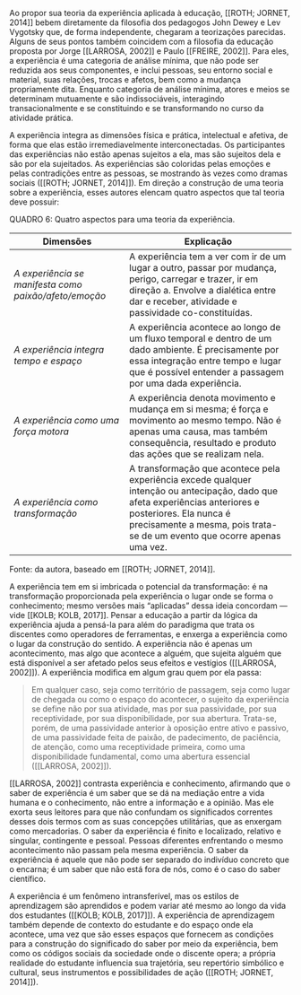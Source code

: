 Ao propor sua teoria da experiência aplicada à educação, [[ROTH; JORNET, 2014]] bebem diretamente da filosofia dos pedagogos John Dewey e Lev Vygotsky que, de forma independente, chegaram a teorizações parecidas. Alguns de seus pontos também coincidem com a filosofia da educação proposta por Jorge [[LARROSA, 2002]] e Paulo [[FREIRE, 2002]]. Para eles, a experiência é uma categoria de análise mínima, que não pode ser reduzida aos seus componentes, e inclui pessoas, seu entorno social e material, suas relações, trocas e afetos, bem como a mudança propriamente dita. Enquanto categoria de análise mínima, atores e meios se determinam mutuamente e são indissociáveis, interagindo transacionalmente e se constituindo e se transformando no curso da atividade prática.

A experiência integra as dimensões física e prática, intelectual e afetiva, de forma que elas estão irremediavelmente interconectadas. Os participantes das experiências não estão apenas sujeitos a ela, mas são sujeitos dela e são por ela sujeitados. As experiências são coloridas pelas emoções e pelas contradições entre as pessoas, se mostrando às vezes como dramas sociais ([[ROTH; JORNET, 2014]]). Em direção a construção de uma teoria sobre a experiência, esses autores elencam quatro aspectos que tal teoria deve possuir:

QUADRO 6: Quatro aspectos para uma teoria da experiência.

| Dimensões | Explicação |
| --------- | ---------- |
| _A experiência se manifesta como paixão/afeto/emoção_ | A experiência tem a ver com ir de um lugar a outro, passar por mudança, perigo, carregar e trazer, ir em direção a. Envolve a dialética entre dar e receber, atividade e passividade co-constituídas. |
| _A experiência integra tempo e espaço_ | A experiência acontece ao longo de um fluxo temporal e dentro de um dado ambiente. É precisamente por essa integração entre tempo e lugar que é possível entender a passagem por uma dada experiência. |
| _A experiência como uma força motora_ | A experiência denota movimento e mudança em si mesma; é força e movimento ao mesmo tempo. Não é apenas uma causa, mas também consequência, resultado e produto das ações que se realizam nela. |
| _A experiência como transformação_ | A transformação que acontece pela experiência excede qualquer intenção ou antecipação, dado que afeta experiências anteriores e posteriores. Ela nunca é precisamente a mesma, pois trata-se de um evento que ocorre apenas uma vez. |

Fonte: da autora, baseado em [[ROTH; JORNET, 2014]].

A experiência tem em si imbricada o potencial da transformação: é na transformação proporcionada pela experiência o lugar onde se forma o conhecimento; mesmo versões mais “aplicadas” dessa ideia concordam — vide [[KOLB; KOLB, 2017]]. Pensar a educação a partir da lógica da experiência ajuda a pensá-la para além do paradigma que trata os discentes como operadores de ferramentas, e enxerga a experiência como o lugar da construção do sentido. A experiência não é apenas um acontecimento, mas algo que acontece a alguém, que sujeita alguém que está disponível a ser afetado pelos seus efeitos e vestígios ([[LARROSA, 2002]]). A experiência modifica em algum grau quem por ela passa:

> Em qualquer caso, seja como território de passagem, seja como lugar de chegada ou como o espaço do acontecer, o sujeito da experiência se define não por sua atividade, mas por sua passividade, por sua receptividade, por sua disponibilidade, por sua abertura. Trata-se, porém, de uma passividade anterior à oposição entre ativo e passivo, de uma passividade feita de paixão, de padecimento, de paciência, de atenção, como uma receptividade primeira, como uma disponibilidade fundamental, como uma abertura essencial ([[LARROSA, 2002]]).

[[LARROSA, 2002]] contrasta experiência e conhecimento, afirmando que o saber de experiência é um saber que se dá na mediação entre a vida humana e o conhecimento, não entre a informação e a opinião. Mas ele exorta seus leitores para que não confundam os significados correntes desses dois termos com as suas concepções utilitárias, que as enxergam como mercadorias. O saber da experiência é finito e localizado, relativo e singular, contingente e pessoal. Pessoas diferentes enfrentando o mesmo acontecimento não passam pela mesma experiência. O saber da experiência é aquele que não pode ser separado do indivíduo concreto que o encarna; é um saber que não está fora de nós, como é o caso do saber científico.

A experiência é um fenômeno intransferível, mas os estilos de aprendizagem são aprendidos e podem variar até mesmo ao longo da vida dos estudantes ([[KOLB; KOLB, 2017]]). A experiência de aprendizagem também depende de contexto do estudante e do espaço onde ela acontece, uma vez que são esses espaços que fornecem as condições para a construção do significado do saber por meio da experiência, bem como os códigos sociais da sociedade onde o discente opera; a própria realidade do estudante influencia sua trajetória, seu repertório simbólico e cultural, seus instrumentos e possibilidades de ação ([[ROTH; JORNET, 2014]]).